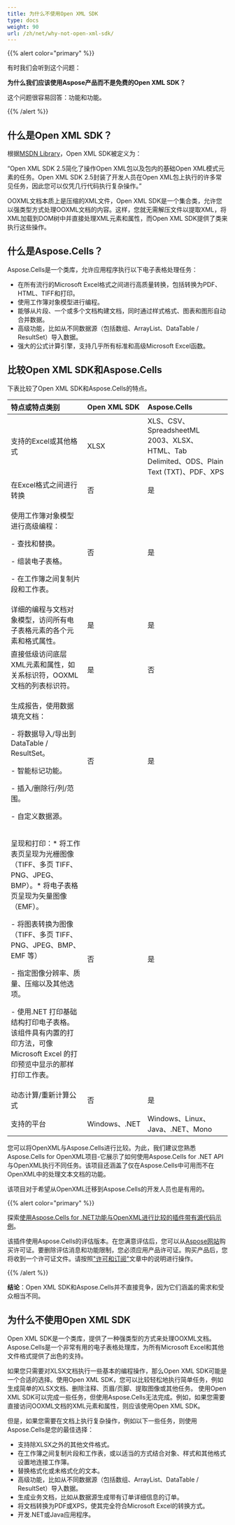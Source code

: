 ```yaml
---
title: 为什么不使用Open XML SDK
type: docs
weight: 90
url: /zh/net/why-not-open-xml-sdk/
---
```


{{% alert color="primary" %}}

有时我们会听到这个问题：

**为什么我们应该使用Aspose产品而不是免费的Open XML SDK？**

这个问题很容易回答：功能和功能。

{{% /alert %}}

## **什么是Open XML SDK？**

根据[MSDN Library](https://docs.microsoft.com/en-us/office/open-xml/open-xml-sdk?redirectedfrom=MSDN)，Open XML SDK被定义为：

“Open XML SDK 2.5简化了操作Open XML包以及包内的基础Open XML模式元素的任务。Open XML SDK 2.5封装了开发人员在Open XML包上执行的许多常见任务，因此您可以仅凭几行代码执行复杂操作。”

OOXML文档本质上是压缩的XML文件，Open XML SDK是一个集合类，允许您以强类型方式处理OOXML文档的内容。这样，您就无需解压文件以提取XML，将XML加载到DOM树中并直接处理XML元素和属性，而Open XML SDK提供了类来执行这些操作。

## **什么是Aspose.Cells？**

Aspose.Cells是一个类库，允许应用程序执行以下电子表格处理任务：

- 在所有流行的Microsoft Excel格式之间进行高质量转换，包括转换为PDF、HTML、TIFF和打印。
- 使用工作簿对象模型进行编程。
- 能够从片段、一个或多个文档构建文档，同时通过样式格式、图表和图形自动合并数据。
- 高级功能，比如从不同数据源（包括数组、ArrayList、DataTable / ResultSet）导入数据。
- 强大的公式计算引擎，支持几乎所有标准和高级Microsoft Excel函数。

## **比较Open XML SDK和Aspose.Cells**

下表比较了Open XML SDK和Aspose.Cells的特点。

|**特点或特点类别**|**Open XML SDK**|**Aspose.Cells**|
| :- | :- | :- |
|支持的Excel或其他格式|XLSX|XLS、CSV、SpreadsheetML 2003、XLSX、HTML、Tab Delimited、ODS、Plain Text (TXT)、PDF、XPS|
|在Excel格式之间进行转换|否|是|
|<p>使用工作簿对象模型进行高级编程：</p><p>- 查找和替换。</p><p>- 组装电子表格。</p><p>- 在工作簿之间复制片段和工作表。</p>|否|是|
|详细的编程与文档对象模型，访问所有电子表格元素的各个元素和格式属性。|是|是|
|直接低级访问底层XML元素和属性，如关系标识符，OOXML文档的列表标识符。|是|否|
|<p>生成报告，使用数据填充文档：</p><p>- 将数据导入/导出到 DataTable / ResultSet。</p><p>- 智能标记功能。</p><p>- 插入/删除行/列/范围。</p><p>- 自定义数据源。</p>|否|是|
|<p>呈现和打印：* 将工作表页呈现为光栅图像（TIFF、多页 TIFF、PNG、JPEG、BMP）。* 将电子表格页呈现为矢量图像（EMF）。</p><p>- 将图表转换为图像（TIFF、多页 TIFF、PNG、JPEG、BMP、EMF 等）</p><p>- 指定图像分辨率、质量、压缩以及其他选项。</p><p>- 使用.NET 打印基础结构打印电子表格。该组件具有内置的打印方法，可像 Microsoft Excel 的打印预览中显示的那样打印工作表。</p>|否|是|
|动态计算/重新计算公式|否|是|
|支持的平台|Windows、.NET|Windows、Linux、Java、.NET、Mono|

您可以将OpenXML与Aspose.Cells进行比较。为此，我们建议您熟悉Aspose.Cells for OpenXML项目-它展示了如何使用Aspose.Cells for .NET API与OpenXML执行不同任务。该项目还涵盖了仅在Aspose.Cells中可用而不在OpenXML中的处理文本文档的功能。

该项目对于希望从OpenXML迁移到Aspose.Cells的开发人员也是有用的。

{{% alert color="primary" %}}

探索[使用Aspose.Cells for .NET功能与OpenXML进行比较的插件带有源代码示例](https://github.com/asposemarketplace/Aspose_for_OpenXML)。

该插件使用Aspose.Cells的评估版本。在您满意评估后，您可以从[Aspose网站](https://purchase.aspose.com/buy)购买许可证。要删除评估消息和功能限制，您必须应用产品许可证。购买产品后，您将收到一个许可证文件。请按照["许可和订阅"](/cells/zh/net/licensing/)文章中的说明进行操作。

{{% /alert %}}

**结论**：Open XML SDK和Aspose.Cells并不直接竞争，因为它们涵盖的需求和受众相当不同。

## **为什么不使用Open XML SDK**
Open XML SDK是一个类库，提供了一种强类型的方式来处理OOXML文档。Aspose.Cells是一个非常有用的电子表格处理库，为所有Microsoft Excel和其他文件格式提供了出色的支持。

如果您只需要对XLSX文档执行一些基本的编程操作，那么Open XML SDK可能是一个合适的选择。使用Open XML SDK，您可以比较轻松地执行简单任务，例如生成简单的XLSX文档、删除注释、页眉/页脚、提取图像或其他任务。 
使用Open XML SDK可以完成一些任务，但使用Aspose.Cells无法完成。例如，如果您需要直接访问OOXML文档的XML元素和属性，则应该使用Open XML SDK。

但是，如果您需要在文档上执行复杂操作，例如以下一些任务，则使用Aspose.Cells是您的最佳选择：

- 支持除XLSX之外的其他文件格式。
- 在工作簿之间复制片段和工作表，或以适当的方式结合对象、样式和其他格式设置地连接工作簿。
- 替换格式化或未格式化的文本。
- 高级功能，比如从不同数据源（包括数组、ArrayList、DataTable / ResultSet）导入数据。
- 生成业务文档，比如从数据源生成带有订单详细信息的订单。
- 将文档转换为PDF或XPS，使其完全符合Microsoft Excel的转换方式。
- 开发.NET或Java应用程序。

